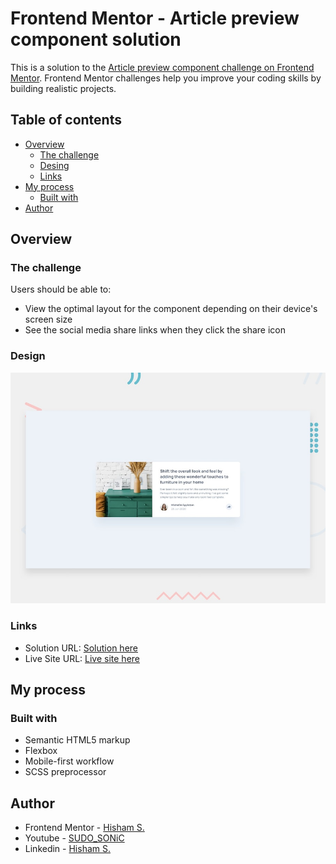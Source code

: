 # Frontend Mentor - Article preview component solution

This is a solution to the [Article preview component challenge on Frontend Mentor](https://www.frontendmentor.io/challenges/article-preview-component-dYBN_pYFT). Frontend Mentor challenges help you improve your coding skills by building realistic projects. 

## Table of contents

- [Overview](#overview)
  - [The challenge](#the-challenge)
  - [Desing](#design)
  - [Links](#links)
- [My process](#my-process)
  - [Built with](#built-with)
- [Author](#author)


## Overview

### The challenge

Users should be able to:

- View the optimal layout for the component depending on their device's screen size
- See the social media share links when they click the share icon

### Design

![](./design/desktop-preview.jpg)

### Links

- Solution URL: [Solution here](https://www.frontendmentor.io/solutions/article-preview-component-EzJYOEqOLr)
- Live Site URL: [Live site here](https://hisham-echo.github.io/article-preview-component/)

## My process

### Built with

- Semantic HTML5 markup
- Flexbox
- Mobile-first workflow
- SCSS preprocessor

## Author

- Frontend Mentor - [Hisham S.](https://www.frontendmentor.io/profile/Hisham-Echo)
- Youtube - [SUDO_SONiC](https://www.youtube.com/sudosonic101)
- Linkedin - [Hisham S.](https://www.linkedin.com/in/hisham-saleh-b28315254/)


